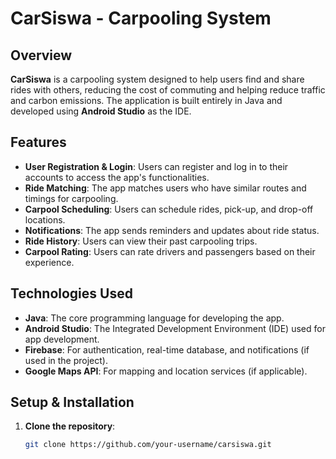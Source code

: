 # CarSiswa - Carpooling System

## Overview

**CarSiswa** is a carpooling system designed to help users find and share rides with others, reducing the cost of commuting and helping reduce traffic and carbon emissions. The application is built entirely in Java and developed using **Android Studio** as the IDE.

## Features

- **User Registration & Login**: Users can register and log in to their accounts to access the app's functionalities.
- **Ride Matching**: The app matches users who have similar routes and timings for carpooling.
- **Carpool Scheduling**: Users can schedule rides, pick-up, and drop-off locations.
- **Notifications**: The app sends reminders and updates about ride status.
- **Ride History**: Users can view their past carpooling trips.
- **Carpool Rating**: Users can rate drivers and passengers based on their experience.

## Technologies Used

- **Java**: The core programming language for developing the app.
- **Android Studio**: The Integrated Development Environment (IDE) used for app development.
- **Firebase**: For authentication, real-time database, and notifications (if used in the project).
- **Google Maps API**: For mapping and location services (if applicable).

## Setup & Installation

1. **Clone the repository**:

   ```bash
   git clone https://github.com/your-username/carsiswa.git
